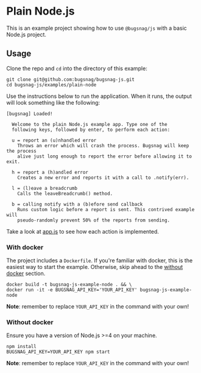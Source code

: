 # Plain Node.js

This is an example project showing how to use `@bugsnag/js` with a basic Node.js project.

## Usage

Clone the repo and `cd` into the directory of this example:

```
git clone git@github.com:bugsnag/bugsnag-js.git
cd bugsnag-js/examples/plain-node
```

Use the instructions below to run the application. When it runs, the output will look something like the following:

```
[bugsnag] Loaded!

  Welcome to the plain Node.js example app. Type one of the
  following keys, followed by enter, to perform each action:

  u = report an (u)nhandled error
    Throws an error which will crash the process. Bugsnag will keep the process
    alive just long enough to report the error before allowing it to exit.

  h = report a (h)andled error
    Creates a new error and reports it with a call to .notify(err).

  l = (l)eave a breadcrumb
    Calls the leaveBreadcrumb() method.

  b = calling notify with a (b)efore send callback
    Runs custom logic before a report is sent. This contrived example will
    pseudo-randomly prevent 50% of the reports from sending.
```

Take a look at [app.js](app.js) to see how each action is implemented.

### With docker

The project includes a `Dockerfile`. If you're familiar with docker, this is the easiest way to start the example. Otherwise, skip ahead to the [without docker](#without-docker) section.

```
docker build -t bugsnag-js-example-node . && \
docker run -it -e BUGSNAG_API_KEY='YOUR_API_KEY' bugsnag-js-example-node
```

__Note__: remember to replace `YOUR_API_KEY` in the command with your own!

### Without docker

Ensure you have a version of Node.js >=4 on your machine.

```
npm install
BUGSNAG_API_KEY=YOUR_API_KEY npm start
```
__Note__: remember to replace `YOUR_API_KEY` in the command with your own!
